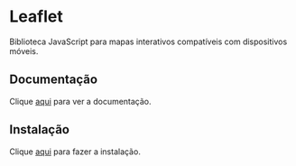 # Leaflet

Biblioteca JavaScript para mapas interativos compatíveis com dispositivos móveis.

## Documentação

Clique [aqui](https://github.com/Leaflet/Leaflet) para ver a documentação.

## Instalação

Clique [aqui](https://www.npmjs.com/package/leaflet) para fazer a instalação.
